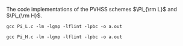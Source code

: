 The code implementations of the PVHSS schemes $\Pi_{\rm L}$ and $\Pi_{\rm H}$.

`gcc Pi_L.c -lm -lgmp -lflint -lpbc -o a.out`

`gcc Pi_H.c -lm -lgmp -lflint -lpbc -o a.out`
